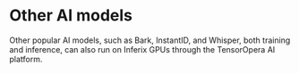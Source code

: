 # Other AI models

Other popular AI models, such as Bark, InstantID, and Whisper, both training and inference, can also run on Inferix GPUs through the TensorOpera AI platform.
